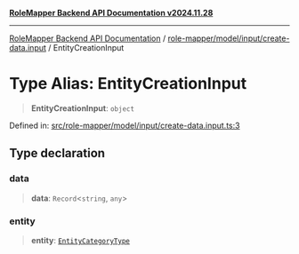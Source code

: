 [**RoleMapper Backend API Documentation v2024.11.28**](../../../../../README.md)

***

[RoleMapper Backend API Documentation](../../../../../modules.md) / [role-mapper/model/input/create-data.input](../README.md) / EntityCreationInput

# Type Alias: EntityCreationInput

> **EntityCreationInput**: `object`

Defined in: [src/role-mapper/model/input/create-data.input.ts:3](https://github.com/FlowCraft-AG/RoleMapper/blob/de0e51be3f89e6fa69f76597242a3d3e3b4ee01f/backend/src/role-mapper/model/input/create-data.input.ts#L3)

## Type declaration

### data

> **data**: `Record`\<`string`, `any`\>

### entity

> **entity**: [`EntityCategoryType`](../../../entity/entities.entity/type-aliases/EntityCategoryType.md)

